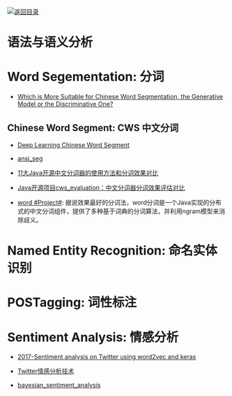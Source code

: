 [![返回目录](https://parg.co/UGo)](https://parg.co/b4z) 
 
# 语法与语义分析

# Word Segementation: 分词

- [Which is More Suitable for Chinese Word Segmentation,  the Generative Model or the Discriminative One? ](http://aclweb.org/anthology//Y/Y09/Y09-2047.pdf)

## Chinese Word Segment: CWS 中文分词

- [Deep Learning Chinese Word Segment](https://github.com/koth/kcws)

- [ansj_seg](https://github.com/NLPchina/ansj_seg)

- [11大Java开源中文分词器的使用方法和分词效果对比](http://my.oschina.net/apdplat/blog/412921)

- [Java开源项目cws_evaluation：中文分词器分词效果评估对比](https://github.com/ysc/cws_evaluation)

- [word #Project#](https://github.com/ysc/word): 据说效果最好的分词法，word分词是一个Java实现的分布式的中文分词组件，提供了多种基于词典的分词算法，并利用ngram模型来消除歧义。

# Named Entity Recognition: 命名实体识别

# POSTagging: 词性标注

# Sentiment Analysis: 情感分析

- [2017-Sentiment analysis on Twitter using word2vec and keras](https://parg.co/baA)

- [Twitter情感分析技术](http://www.infoq.com/cn/news/2015/12/Twitter-api-notion)

- [bayesian_sentiment_analysis](https://github.com/kennycason/bayesian_sentiment_analysis)